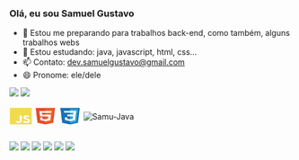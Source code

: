 ### Olá, eu sou Samuel Gustavo

- 🔭 Estou me preparando para trabalhos back-end, como também, alguns trabalhos webs
- 🌱 Estou estudando: java, javascript, html, css...
- 📫 Contato: dev.samuelgustavo@gmail.com
- 😄 Pronome: ele/dele

<div>
  <a href="https://github.com/samuel-gustavo"></a>
  <img height="180em" src="https://github-readme-stats.vercel.app/api?username=samuel-gustavo&show_icons=true&theme=green&include_all_commits=true&count_private=true"/>
  <img height="180em" src="https://github-readme-stats.vercel.app/api/top-langs/?username=samuel-gustavo&layout=compact&langs_count=16&theme=green"/>
</div>

<div style="display: inline_block"><br>
  <img align="center" alt="Samu-Js" height="30" width="40" src="https://raw.githubusercontent.com/devicons/devicon/master/icons/javascript/javascript-plain.svg">
  <img align="center" alt="Samu-Ts" height="30" width="40" src="https://raw.githubusercontent.com/devicons/devicon/master/icons/html5/html5-original.svg">
  <img align="center" alt="Samu-CSS" height="30" width="40" src="https://raw.githubusercontent.com/devicons/devicon/master/icons/css3/css3-original.svg">
  <img align="center" alt="Samu-Java" height="33" width="40" src="https://cdn.jsdelivr.net/gh/devicons/devicon/icons/java/java-original.svg"/>       
</div>

 ##
 
 <div>
   <a href="#" target="_blank"><img src="https://img.shields.io/badge/YouTube-FF0000?style=for-the-badge&logo=youtube&logoColor=white" target="_blank"></a>
  <a href="#" target="_blank"><img src="https://img.shields.io/badge/-Instagram-%23E4405F?style=for-the-badge&logo=instagram&logoColor=white" target="_blank"></a>
 	<a href="#" target="_blank"><img src="https://img.shields.io/badge/Twitch-9146FF?style=for-the-badge&logo=twitch&logoColor=white" target="_blank"></a>
 <a href="#" target="_blank"><img src="https://img.shields.io/badge/Discord-7289DA?style=for-the-badge&logo=discord&logoColor=white" target="_blank"></a> 
  <a href="#"><img src="https://img.shields.io/badge/-Gmail-%23333?style=for-the-badge&logo=gmail&logoColor=white" target="_blank"></a>
  <a href="#" target="_blank"><img src="https://img.shields.io/badge/-LinkedIn-%230077B5?style=for-the-badge&logo=linkedin&logoColor=white" target="_blank"></a> 
 </div>

<!-- Cobrinha que come commits -- Precisa corrigir
  ![Snake animation](https://github.com/samuel-gustavo/samuel-gustavo/blob/output/github-contribution-grid-snake.svg)
-->
